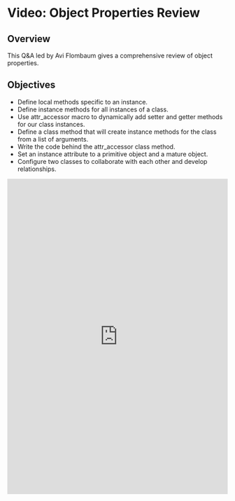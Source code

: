 # Video: Object Properties Review

## Overview

This Q&A led by Avi Flombaum gives a comprehensive review of object properties. 

## Objectives

- Define local methods specific to an instance.
- Define instance methods for all instances of a class.
- Use attr_accessor macro to dynamically add setter and getter methods for our class instances.
- Define a class method that will create instance methods for the class from a list of arguments.
- Write the code behind the attr_accessor class method.
- Set an instance attribute to a primitive object and a mature object.
- Configure two classes to collaborate with each other and develop relationships.

<iframe width="100%" height="720" src="https://www.youtube.com/embed/ab11lJJKm8M?rel=0&amp;showinfo=0" frameborder="0" allowfullscreen></iframe>
